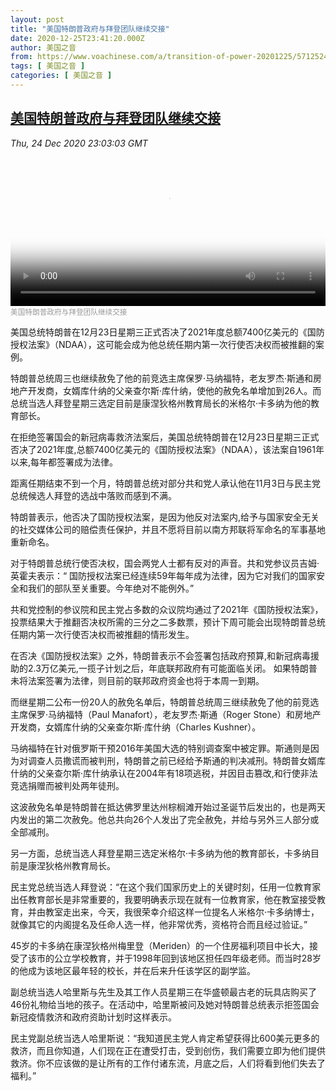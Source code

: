 ```yaml
---
layout: post
title: "美国特朗普政府与拜登团队继续交接"
date: 2020-12-25T23:41:20.000Z
author: 美国之音
from: https://www.voachinese.com/a/transition-of-power-20201225/5712524.html
tags: [ 美国之音 ]
categories: [ 美国之音 ]
---
```

<!--1608939680000-->
[美国特朗普政府与拜登团队继续交接](https://www.voachinese.com/a/transition-of-power-20201225/5712524.html)
------

<div>
<div><i>Thu, 24 Dec 2020 23:03:03 GMT</i></div><video poster="https://images.weserv.nl?url=gdb.voanews.com/9da875ef-1f98-4747-8b64-3df40e4af759_tv_r1_s_w900.jpg" src="https://av.voanews.com/Videoroot/Pangeavideo/2020/12/9/9d/9da875ef-1f98-4747-8b64-3df40e4af759_240p.mp4" style="width:100%" controls></video><div><small style="color: #999;">美国特朗普政府与拜登团队继续交接</small></div><p>美国总统特朗普在12月23日星期三正式否决了2021年度总额7400亿美元的《国防授权法案》（NDAA），这可能会成为他总统任期内第一次行使否决权而被推翻的案例。</p><p>特朗普总统周三也继续赦免了他的前竞选主席保罗·马纳福特，老友罗杰·斯通和房地产开发商，女婿库什纳的父亲查尔斯·库什纳，使他的赦免名单增加到26人。而总统当选人拜登星期三选定目前是康涅狄格州教育局长的米格尔·卡多纳为他的教育部长。</p><p>在拒绝签署国会的新冠病毒救济法案后，美国总统特朗普在12月23日星期三正式否决了2021年度,总额7400亿美元的《国防授权法案》（NDAA），该法案自1961年以来,每年都签署成为法律。</p><p>距离任期结束不到一个月，特朗普总统对部分共和党人承认他在11月3日与民主党总统候选人拜登的选战中落败而感到不满。</p><p>特朗普表示，他否决了国防授权法案，是因为他反对法案内,给予与国家安全无关的社交媒体公司的赔偿责任保护，并且不愿将目前以南方邦联将军命名的军事基地重新命名。</p><p>对于特朗普总统行使否决权，国会两党人士都有反对的声音。共和党参议员吉姆·英霍夫表示：“ 国防授权法案已经连续59年每年成为法律，因为它对我们的国家安全和我们的部队至关重要。今年绝对不能例外。”</p><p>共和党控制的参议院和民主党占多数的众议院均通过了2021年《国防授权法案》，投票结果大于推翻否决权所需的三分之二多数票，预计下周可能会出现特朗普总统任期内第一次行使否决权而被推翻的情形发生。</p><p>在否决《国防授权法案》之外，特朗普表示不会签署包括政府预算,和新冠病毒援助的2.3万亿美元,一揽子计划之后，年底联邦政府有可能面临关闭。 如果特朗普未将法案签署为法律，则目前的联邦政府资金也将于本周一到期。</p><p>而继星期二公布一份20人的赦免名单后，特朗普总统周三继续赦免了他的前竞选主席保罗·马纳福特（Paul Manafort），老友罗杰·斯通（Roger Stone）和房地产开发商，女婿库什纳的父亲查尔斯·库什纳（Charles Kushner）。</p><p>马纳福特在针对俄罗斯干预2016年美国大选的特别调查案中被定罪。斯通则是因为对调查人员撒谎而被判刑，特朗普之前已经给予斯通的判决减刑。特朗普女婿库什纳的父亲查尔斯·库什纳承认在2004年有18项逃税，并因目击篡改,和行使非法竞选捐赠而被判处两年徒刑。</p><p>这波赦免名单是特朗普在抵达佛罗里达州棕榈滩开始过圣诞节后发出的，也是两天内发出的第二次赦免。他总共向26个人发出了完全赦免，并给与另外三人部分或全部减刑。</p><p>另一方面，总统当选人拜登星期三选定米格尔·卡多纳为他的教育部长，卡多纳目前是康涅狄格州教育局长。</p><p>民主党总统当选人拜登说：“在这个我们国家历史上的关键时刻，任用一位教育家出任教育部长是非常重要的，我要明确表示现在就有一位教育家，他在教室接受教育，并由教室走出来，今天，我很荣幸介绍这样一位提名人米格尔·卡多纳博士，就像其它的内阁提名及任命人选一样，他非常优秀，资格符合而且经过验证。”</p><p>45岁的卡多纳在康涅狄格州梅里登（Meriden）的一个住房福利项目中长大，接受了该市的公立学校教育，并于1998年回到该地区担任四年级老师。而当时28岁的他成为该地区最年轻的校长，并在后来升任该学区的副学监。</p><p>副总统当选人哈里斯与先生及其工作人员星期三在华盛顿最古老的玩具店购买了46份礼物给当地的孩子。在活动中，哈里斯被问及她对特朗普总统表示拒签国会新冠疫情救济和政府资助计划时这样表示。</p><p>民主党副总统当选人哈里斯说：“我知道民主党人肯定希望获得比600美元更多的救济，而且你知道，人们现在正在遭受打击，受到创伤，我们需要立即为他们提供救济。你不应该做的是让所有的工作付诸东流，月底之后，人们将看到他们失去了福利。”</p>
</div>
